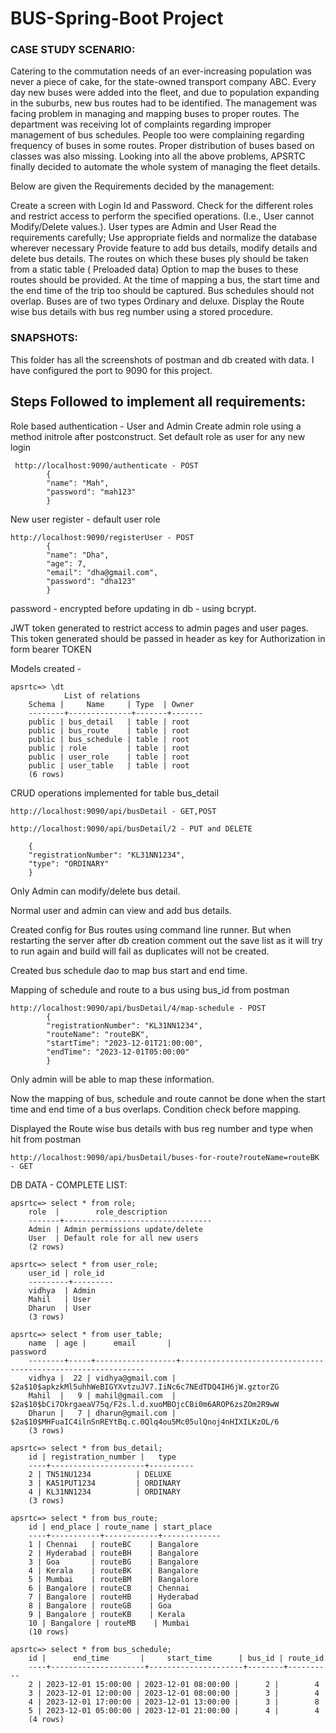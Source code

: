 # BUS-Spring-Boot Project

### CASE STUDY SCENARIO:
Catering to the commutation needs of an ever-increasing population was never a piece of cake, for the state-owned transport company ABC. Every day new buses were added into the fleet, and due to population expanding in the suburbs, new bus routes had to be identified. The management was facing problem in managing and mapping buses to proper routes. The department was receiving lot of complaints regarding improper management of bus schedules. People too were complaining regarding frequency of buses in some routes. Proper distribution of buses based on classes was also missing. Looking into all the above problems, APSRTC finally decided to automate the whole system of managing the fleet details. 

Below are given the Requirements decided by the management:

Create a screen with Login Id and Password. Check for the different roles and restrict access to perform the specified operations. (I.e., User cannot Modify/Delete values.). User types are Admin and User
Read the requirements carefully; Use appropriate fields and normalize the database wherever necessary
Provide feature to add  bus details, modify details and delete bus details.
The routes on which these buses ply should be taken from a static table ( Preloaded data)
Option to map the buses to these routes should be provided. At the time of mapping a bus, the start time and the end time of the trip too should be captured.
Bus schedules should not overlap.
Buses are of two types Ordinary and deluxe.
Display the Route wise bus details with bus reg number using a stored procedure.

### SNAPSHOTS:
This folder has all the screenshots of postman and db created with data. I have configured the port to 9090 for this project.

## Steps Followed to implement all requirements:

Role based authentication - User and Admin
    Create admin role using a method initrole after postconstruct. Set default role as user for any new login

     http://localhost:9090/authenticate - POST
            {
            "name": "Mah",
            "password": "mah123"
            }
New user register - default user role

    http://localhost:9090/registerUser - POST
            {
            "name": "Dha",
            "age": 7,
            "email": "dha@gmail.com",
            "password": "dha123"
            }

password - encrypted before updating in db - using bcrypt.

JWT token generated to restrict access to admin pages and user pages.
    This token generated should be passed in header as key for Authorization in form bearer TOKEN

Models  created -

    apsrtc=> \dt
                List of relations
        Schema |     Name     | Type  | Owner 
        --------+--------------+-------+-------
        public | bus_detail   | table | root
        public | bus_route    | table | root
        public | bus_schedule | table | root
        public | role         | table | root
        public | user_role    | table | root
        public | user_table   | table | root
        (6 rows)

CRUD operations implemented for table bus_detail

    http://localhost:9090/api/busDetail - GET,POST

    http://localhost:9090/api/busDetail/2 - PUT and DELETE

        {
        "registrationNumber": "KL31NN1234",
        "type": "ORDINARY"
        }

Only Admin can modify/delete bus detail.

Normal user and admin can view and add bus details.

Created config for Bus routes using command line runner. 
    But when restarting the server after db creation comment out the save list as it will try to run again and build will fail as duplicates will not be created.

Created bus schedule dao to map bus start and end time.

Mapping of schedule and route to a bus using bus_id from postman

    http://localhost:9090/api/busDetail/4/map-schedule - POST
            {
            "registrationNumber": "KL31NN1234",
            "routeName": "routeBK",
            "startTime": "2023-12-01T21:00:00",
            "endTime": "2023-12-01T05:00:00"
            }

Only admin will be able to map these information.

Now the mapping of bus, schedule and route cannot be done when the start time and end time of a bus overlaps. Condition check before mapping.

Displayed the Route wise bus details with bus reg number and type when hit from postman

    http://localhost:9090/api/busDetail/buses-for-route?routeName=routeBK - GET

DB DATA - COMPLETE LIST:

    apsrtc=> select * from role;
        role  |        role_description         
        -------+---------------------------------
        Admin | Admin permissions update/delete
        User  | Default role for all new users
        (2 rows)

    apsrtc=> select * from user_role;
        user_id | role_id 
        ---------+---------
        vidhya  | Admin
        Mahil   | User
        Dharun  | User
        (3 rows)

    apsrtc=> select * from user_table;
        name  | age |      email       |                           password                           
        --------+-----+------------------+--------------------------------------------------------------
        vidhya |  22 | vidhya@gmail.com | $2a$10$apkzkMl5uhhWeBIGYXvtzuJV7.IiNc6c7NEdTDQ4IH6jW.gztorZG
        Mahil  |   9 | mahil@gmail.com  | $2a$10$bCi7OkrgaeaV75q/F2s.l.d.xuoMBOjcCBi0m6AROP6zsZOm2R9wW
        Dharun |   7 | dharun@gmail.com | $2a$10$MHFuaIC4ilnSnREYtBq.c.0Qlq4ou5Mc05ulQnoj4nHIXILKzOL/6
        (3 rows)

    apsrtc=> select * from bus_detail;
        id | registration_number |   type   
        ----+---------------------+----------
        2 | TN51NU1234          | DELUXE
        3 | KA51PUT1234         | ORDINARY
        4 | KL31NN1234          | ORDINARY
        (3 rows)

    apsrtc=> select * from bus_route;
        id | end_place | route_name | start_place 
        ----+-----------+------------+-------------
        1 | Chennai   | routeBC    | Bangalore
        2 | Hyderabad | routeBH    | Bangalore
        3 | Goa       | routeBG    | Bangalore
        4 | Kerala    | routeBK    | Bangalore
        5 | Mumbai    | routeBM    | Bangalore
        6 | Bangalore | routeCB    | Chennai
        7 | Bangalore | routeHB    | Hyderabad
        8 | Bangalore | routeGB    | Goa
        9 | Bangalore | routeKB    | Kerala
        10 | Bangalore | routeMB    | Mumbai
        (10 rows)

    apsrtc=> select * from bus_schedule;
        id |      end_time       |     start_time      | bus_id | route_id 
        ----+---------------------+---------------------+--------+----------
        2 | 2023-12-01 15:00:00 | 2023-12-01 08:00:00 |      2 |        4
        3 | 2023-12-01 12:00:00 | 2023-12-01 08:00:00 |      3 |        4
        4 | 2023-12-01 17:00:00 | 2023-12-01 13:00:00 |      3 |        8
        5 | 2023-12-01 05:00:00 | 2023-12-01 21:00:00 |      4 |        4
        (4 rows)


